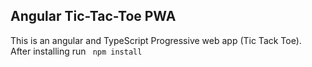 <h2> Angular Tic-Tac-Toe PWA </h2>
<p style="Text-align:justify">
  This is an angular and TypeScript Progressive web app (Tic Tack Toe). <br>
  After installing run <code> npm install </code> <br>
</p>  
